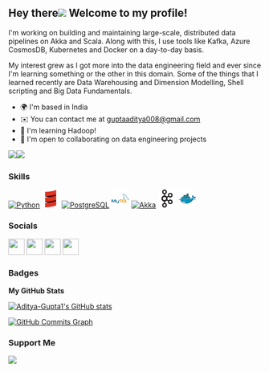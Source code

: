 ## Hey there![](https://user-images.githubusercontent.com/18350557/176309783-0785949b-9127-417c-8b55-ab5a4333674e.gif) Welcome to my profile!

I'm working on building and maintaining large-scale, distributed data pipelines on Akka and Scala. Along with this, I use tools like Kafka, Azure CosmosDB, Kubernetes and Docker on a day-to-day basis. 


My interest grew as I got more into the data engineering field and ever since I'm learning something or the other in this domain. Some of the things that I learned recently are Data Warehousing and Dimension Modelling, Shell scripting and Big Data Fundamentals.

* 🌍  I'm based in India
* ✉️  You can contact me at [guptaaditya008@gmail.com](mailto:guptaaditya008@gmail.com)
* 🧠  I'm learning Hadoop!
* 🤝  I'm open to collaborating on data engineering projects

<a href="https://www.twitter.com/itsadityagupta" target="_blank" rel="noreferrer"><img
src="https://img.shields.io/twitter/follow/itsadityagupta?logo=twitter&style=for-the-badge&color=0891b2&labelColor=1c1917"
/></a><a href="https://www.github.com/Aditya-Gupta1" target="_blank" rel="noreferrer"><img
src="https://img.shields.io/github/followers/Aditya-Gupta1?logo=github&style=for-the-badge&color=0891b2&labelColor=1c1917" /></a>

### Skills

<p align="left">
<a href="https://www.python.org/" target="_blank" rel="noreferrer"><img src="https://raw.githubusercontent.com/danielcranney/readme-generator/main/public/icons/skills/python-colored.svg" width="36" height="36" alt="Python" /></a>
<a href="https://www.scala-lang.org/" target="_blank" rel="noreferrer"><img src="https://github.com/devicons/devicon/blob/master/icons/scala/scala-original.svg" width="36" height="36" alt="Scala" /></a>
<a href="https://www.postgresql.org/" target="_blank" rel="noreferrer"><img src="https://raw.githubusercontent.com/danielcranney/readme-generator/main/public/icons/skills/postgresql-colored.svg" width="36" height="36" alt="PostgreSQL" /></a>
<a href="https://www.mysql.com/" target="_blank" rel="noreferrer"><img src="https://github.com/devicons/devicon/blob/master/icons/mysql/mysql-original-wordmark.svg" width="36" height="36" alt="MySQL" /></a>
<a href="https://akka.io/" target="_blank" rel="noreferrer"><img src="https://github.com/Aditya-Gupta1/Aditya-Gupta1/blob/main/akka.png" width="36" height="36" alt="Akka" /></a>
<a href="https://kafka.apache.org/" target="_blank" rel="noreferrer"><img src="https://github.com/devicons/devicon/blob/master/icons/apachekafka/apachekafka-original.svg" width="36" height="36" alt="Apache Kafka" /></a>
<a href="https://www.docker.com/" target="_blank" rel="noreferrer"><img src="https://github.com/devicons/devicon/blob/master/icons/docker/docker-original.svg" width="36" height="36" alt="Docker" /></a>
</p>

### Socials

<p align="left"> <a href="https://www.github.com/Aditya-Gupta1" target="_blank" rel="noreferrer"><img src="https://raw.githubusercontent.com/danielcranney/readme-generator/main/public/icons/socials/github.svg" width="32" height="32" /></a> <a href="https://itsadityagupta.hashnode.dev" target="_blank" rel="noreferrer"><img src="https://raw.githubusercontent.com/danielcranney/readme-generator/main/public/icons/socials/hashnode.svg" width="32" height="32" /></a> <a href="https://www.linkedin.com/in/aditya-gupta008" target="_blank" rel="noreferrer"><img src="https://raw.githubusercontent.com/danielcranney/readme-generator/main/public/icons/socials/linkedin.svg" width="32" height="32" /></a> <a href="https://www.twitter.com/itsadityagupta" target="_blank" rel="noreferrer"><img src="https://raw.githubusercontent.com/danielcranney/readme-generator/main/public/icons/socials/twitter.svg" width="32" height="32" /></a></p>

### Badges

<b>My GitHub Stats</b>

<a href="http://www.github.com/Aditya-Gupta1"><img src="https://github-readme-stats.vercel.app/api?username=Aditya-Gupta1&show_icons=true&hide=stars,&count_private=true&title_color=0891b2&text_color=ffffff&icon_color=0891b2&bg_color=1c1917&hide_border=true&show_icons=true" alt="Aditya-Gupta1's GitHub stats" /></a>

<a href="http://www.github.com/Aditya-Gupta1"><img src="https://activity-graph.herokuapp.com/graph?username=Aditya-Gupta1&bg_color=1c1917&color=ffffff&line=0891b2&point=ffffff&area_color=1c1917&area=true&hide_border=true&custom_title=GitHub%20Commits%20Graph" alt="GitHub Commits Graph" /></a>

### Support Me

<a href="https://www.buymeacoffee.com/itsadityagupta"><img src="https://cdn.buymeacoffee.com/buttons/v2/default-yellow.png" width="200" /></a>
